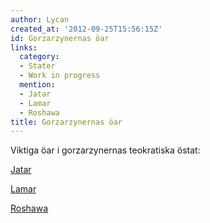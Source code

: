 ```yaml
---
author: Lycan
created_at: '2012-09-25T15:56:15Z'
id: Gorzarzynernas öar
links:
  category:
  - Stater
  - Work in progress
  mention:
  - Jatar
  - Lamar
  - Roshawa
title: Gorzarzynernas öar
---
```


Viktiga öar i gorzarzynernas teokratiska östat:

[Jatar]

[Lamar]

[Roshawa]

  [Jatar]: Jatar
  [Lamar]: Lamar
  [Roshawa]: Roshawa